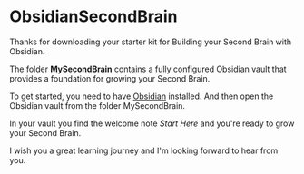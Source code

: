 # ObsidianSecondBrain
Thanks for downloading your starter kit for Building your Second Brain with Obsidian. 

The folder **MySecondBrain** contains a fully configured Obsidian vault that provides a foundation for growing your Second Brain. 

To get started, you need to have [Obsidian](https://obsidian.md/) installed. And then open the Obsidian vault from the folder MySecondBrain. 

In your vault you find the welcome note *Start Here* and you're ready to grow your Second Brain.

I wish you a great learning journey and I'm looking forward to hear from you.
 
